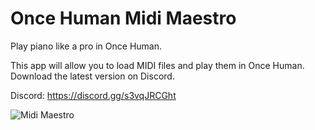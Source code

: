 # Once Human Midi Maestro
Play piano like a pro in Once Human.

This app will allow you to load MIDI files and play them in Once Human.
Download the latest version on Discord.

Discord: https://discord.gg/s3vqJRCGht


![Midi Maestro](https://media.discordapp.net/attachments/1270300534318043168/1270525547340103792/Midi_Mistro_banner.png?ex=66b4049f&is=66b2b31f&hm=00b5b037b1951cef9b65c2a3d5cda02be84078ee509e101b55c55a249f789c95&=&format=webp&quality=lossless)